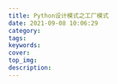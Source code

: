 ```yaml
---
title: Python设计模式之工厂模式
date: 2021-09-08 10:06:29
category:
tags:
keywords:
cover:
top_img:
description:
---
```




